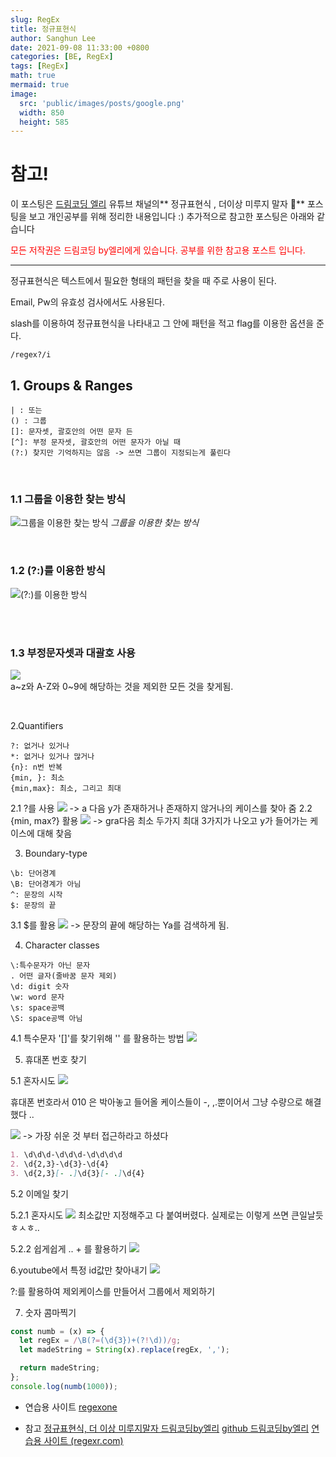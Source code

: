 ```yaml
---
slug: RegEx
title: 정규표현식
author: Sanghun Lee
date: 2021-09-08 11:33:00 +0800
categories: [BE, RegEx]
tags: [RegEx]
math: true
mermaid: true
image:
  src: 'public/images/posts/google.png'
  width: 850
  height: 585
---
```


# <span>참고!</span>

이 포스팅은 <a href ="https://www.youtube.com/watch?v=t3M6toIflyQ">드림코딩 엘리</a> 유튜브 채널의** 정규표현식 , 더이상 미루지 말자 🤩** 포스팅을 보고 개인공부를 위해 정리한 내용입니다 :)
추가적으로 참고한 포스팅은 아래와 같습니다

<span style="color:red">
모든 저작권은 드림코딩 by엘리에게 있습니다. 공부를 위한 참고용 포스트 입니다.
</span>

<hr>

정규표현식은 텍스트에서 필요한 형태의 패턴을 찾을 때 주로 사용이 된다.

Email, Pw의 유효성 검사에서도 사용된다.

slash를 이용하여 정규표현식을 나타내고 그 안에 패턴을 적고 flag를 이용한 옵션을 준다.

```regexp
/regex?/i
```

## 1. Groups & Ranges

```text
| : 또는
() : 그룹
[]: 문자셋, 괄호안의 어떤 문자 든
[^]: 부정 문자셋, 괄호안의 어떤 문자가 아닐 때
(?:) 찾지만 기억하지는 않음 -> 쓰면 그룹이 지정되는게 풀린다
```

<br>

### 1.1 그룹을 이용한 찾는 방식

![그룹을 이용한 찾는 방식](https://images.velog.io/images/cloudlee711/post/9a7e278d-62ec-4114-99df-af7d2064dd2a/%E1%84%89%E1%85%B3%E1%84%8F%E1%85%B3%E1%84%85%E1%85%B5%E1%86%AB%E1%84%89%E1%85%A3%E1%86%BA%202021-03-09%20%E1%84%8B%E1%85%A9%E1%84%8C%E1%85%A5%E1%86%AB%2011.07.08.png)
_그룹을 이용한 찾는 방식_
<br>

<br>

### 1.2 (?:)를 이용한 방식

![(?:)를 이용한 방식](https://images.velog.io/images/cloudlee711/post/a5c7ba88-46d6-4926-8845-3bb27be65150/%E1%84%89%E1%85%B3%E1%84%8F%E1%85%B3%E1%84%85%E1%85%B5%E1%86%AB%E1%84%89%E1%85%A3%E1%86%BA%202021-03-09%20%E1%84%8B%E1%85%A9%E1%84%8C%E1%85%A5%E1%86%AB%2011.08.35.png)

<br>

<br>

### 1.3 부정문자셋과 대괄호 사용

![](https://images.velog.io/images/cloudlee711/post/3dad87a6-b615-4ff2-ae6f-af0ec0b26bac/%E1%84%89%E1%85%B3%E1%84%8F%E1%85%B3%E1%84%85%E1%85%B5%E1%86%AB%E1%84%89%E1%85%A3%E1%86%BA%202021-03-09%20%E1%84%8B%E1%85%A9%E1%84%8C%E1%85%A5%E1%86%AB%2011.10.16.png)
<br>
a~z와 A-Z와 0~9에 해당하는 것을 제외한 모든 것을 찾게됨.

<br>

2.Quantifiers

```text
?: 없거나 있거나
*: 없거나 있거나 많거나
{n}: n번 반복
{min, }: 최소
{min,max}: 최소, 그리고 최대
```

2.1 ?를 사용
![](https://images.velog.io/images/cloudlee711/post/6b6c92a3-ce5d-4b6c-a53c-e358d0bd81e6/%E1%84%89%E1%85%B3%E1%84%8F%E1%85%B3%E1%84%85%E1%85%B5%E1%86%AB%E1%84%89%E1%85%A3%E1%86%BA%202021-03-09%20%E1%84%8B%E1%85%A9%E1%84%8C%E1%85%A5%E1%86%AB%2011.12.20.png)
-> a 다음 y가 존재하거나 존재하지 않거나의 케이스를 찾아 줌
2.2 {min, max?} 활용
![](https://images.velog.io/images/cloudlee711/post/57e1c299-9df7-4e2b-973c-74235a86fb04/%E1%84%89%E1%85%B3%E1%84%8F%E1%85%B3%E1%84%85%E1%85%B5%E1%86%AB%E1%84%89%E1%85%A3%E1%86%BA%202021-03-09%20%E1%84%8B%E1%85%A9%E1%84%8C%E1%85%A5%E1%86%AB%2011.13.42.png)
-> gra다음 최소 두가지 최대 3가지가 나오고 y가 들어가는 케이스에 대해 찾음

3. Boundary-type

```text
\b: 단어경계
\B: 단어경계가 아님
^: 문장의 시작
$: 문장의 끝
```

3.1 $를 활용
![](https://images.velog.io/images/cloudlee711/post/47206313-df78-4082-8f7b-15fd78b9c770/%E1%84%89%E1%85%B3%E1%84%8F%E1%85%B3%E1%84%85%E1%85%B5%E1%86%AB%E1%84%89%E1%85%A3%E1%86%BA%202021-03-09%20%E1%84%8B%E1%85%A9%E1%84%8C%E1%85%A5%E1%86%AB%2011.17.38.png)
-> 문장의 끝에 해당하는 Ya를 검색하게 됨.

4. Character classes

```text
\:특수문자가 아닌 문자
. 어떤 글자(줄바꿈 문자 제외)
\d: digit 숫자
\w: word 문자
\s: space공백
\S: space공백 아님
```

4.1 특수문자 '[]'를 찾기위해 '\' 를 활용하는 방법
![](https://images.velog.io/images/cloudlee711/post/cb7fe835-8bce-446b-b008-6ef3e5c73a7c/%E1%84%89%E1%85%B3%E1%84%8F%E1%85%B3%E1%84%85%E1%85%B5%E1%86%AB%E1%84%89%E1%85%A3%E1%86%BA%202021-03-09%20%E1%84%8B%E1%85%A9%E1%84%8C%E1%85%A5%E1%86%AB%2011.20.40.png)

5. 휴대폰 번호 찾기

5.1 혼자시도
![](https://images.velog.io/images/cloudlee711/post/81098270-2056-43ac-b3a1-87b0b03aa07e/%E1%84%89%E1%85%B3%E1%84%8F%E1%85%B3%E1%84%85%E1%85%B5%E1%86%AB%E1%84%89%E1%85%A3%E1%86%BA%202021-03-09%20%E1%84%8B%E1%85%A9%E1%84%8C%E1%85%A5%E1%86%AB%2011.28.43.png)

휴대폰 번호라서 010 은 박아놓고 들어올 케이스들이 -, ,.뿐이어서 그냥 수량으로 해결했다 ..

![](https://images.velog.io/images/cloudlee711/post/0de228ca-6a5a-4d7e-8719-86fd093713c4/%E1%84%89%E1%85%B3%E1%84%8F%E1%85%B3%E1%84%85%E1%85%B5%E1%86%AB%E1%84%89%E1%85%A3%E1%86%BA%202021-03-09%20%E1%84%8B%E1%85%A9%E1%84%8C%E1%85%A5%E1%86%AB%2011.30.37.png)
-> 가장 쉬운 것 부터 접근하라고 하셨다

>

```md
1. \d\d\d-\d\d\d-\d\d\d\d
2. \d{2,3}-\d{3}-\d{4}
3. \d{2,3}[- .]\d{3}[- .]\d{4}
```

5.2 이메일 찾기

5.2.1 혼자시도
![](https://images.velog.io/images/cloudlee711/post/76781dec-3854-44cf-a327-0f7454fe2f07/%E1%84%89%E1%85%B3%E1%84%8F%E1%85%B3%E1%84%85%E1%85%B5%E1%86%AB%E1%84%89%E1%85%A3%E1%86%BA%202021-03-09%20%E1%84%8B%E1%85%A9%E1%84%8C%E1%85%A5%E1%86%AB%2011.42.32.png)
최소값만 지정해주고 다 붙여버렸다.
실제로는 이렇게 쓰면 큰일날듯 ㅎㅅㅎ..

5.2.2 쉽게쉽게 .. + 를 활용하기
![](https://images.velog.io/images/cloudlee711/post/661556ad-077b-4ca0-934c-d30d9380a939/%E1%84%89%E1%85%B3%E1%84%8F%E1%85%B3%E1%84%85%E1%85%B5%E1%86%AB%E1%84%89%E1%85%A3%E1%86%BA%202021-03-09%20%E1%84%8B%E1%85%A9%E1%84%8C%E1%85%A5%E1%86%AB%2011.40.55.png)

6.youtube에서 특정 id값만 찾아내기
![](https://images.velog.io/images/cloudlee711/post/1f6cff56-dc57-49f8-83c5-21454f0fc041/%E1%84%89%E1%85%B3%E1%84%8F%E1%85%B3%E1%84%85%E1%85%B5%E1%86%AB%E1%84%89%E1%85%A3%E1%86%BA%202021-03-09%20%E1%84%8B%E1%85%A9%E1%84%8C%E1%85%A5%E1%86%AB%2011.54.30.png)

?:를 활용하여 제외케이스를 만들어서 그룹에서 제외하기

7. 숫자 콤마찍기

```javascript
const numb = (x) => {
  let regEx = /\B(?=(\d{3})+(?!\d))/g;
  let madeString = String(x).replace(regEx, ',');

  return madeString;
};
console.log(numb(1000));
```

>

- 연습용 사이트
  [regexone](https://regexone.com/lesson/excluding_characters?)

>

- 참고
  [정규표현식, 더 이상 미루지말자 드림코딩by엘리](https://www.youtube.com/watch?v=t3M6toIflyQ&t=358s)
  [github 드림코딩by엘리](https://github.com/dream-ellie/regex)
  [연습용 사이트 (regexr.com)](https://regexr.com/5ml92)
